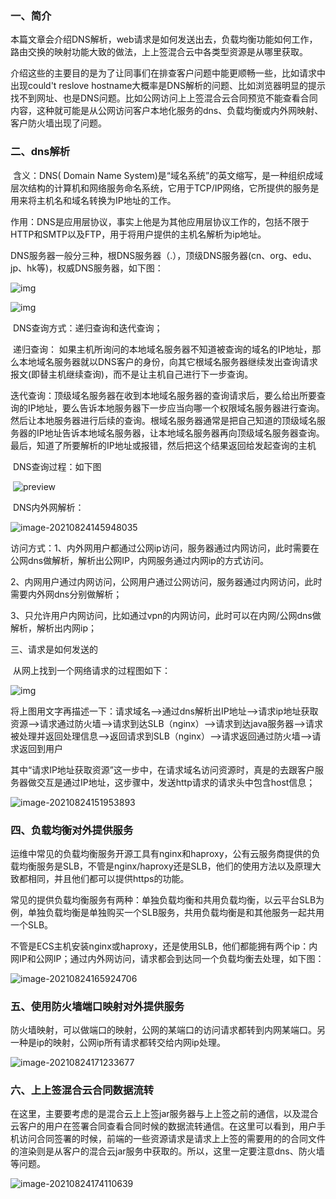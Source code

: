 ### 一、简介

本篇文章会介绍DNS解析，web请求是如何发送出去，负载均衡功能如何工作，路由交换的映射功能大致的做法，上上签混合云中各类型资源是从哪里获取。

介绍这些的主要目的是为了让同事们在排查客户问题中能更顺畅一些，比如请求中出现could't reslove hostname大概率是DNS解析的问题、比如浏览器明显的提示找不到网址、也是DNS问题。比如公网访问上上签混合云合同预览不能查看合同内容，这种就可能是从公网访问客户本地化服务的dns、负载均衡或内外网映射、客户防火墙出现了问题。



### 二、dns解析

​		含义：DNS( Domain Name System)是“域名系统”的英文缩写，是一种组织成域层次结构的计算机和网络服务命名系统，它用于TCP/IP网络，它所提供的服务是用来将主机名和域名转换为IP地址的工作。

​		作用：DNS是应用层协议，事实上他是为其他应用层协议工作的，包括不限于HTTP和SMTP以及FTP，用于将用户提供的主机名解析为ip地址。

​		DNS服务器一般分三种，根DNS服务器（.），顶级DNS服务器(cn、org、edu、jp、hk等)，权威DNS服务器，如下图：

![img](网络是如何连接.assets/79b9fd2666e989ab24024966632ae63f_1440w.jpg)

![img](网络是如何连接.assets/858807-20170820123443521-1502085421.png)

​		DNS查询方式：递归查询和迭代查询；

​		递归查询： 如果主机所询问的本地域名服务器不知道被查询的域名的IP地址，那么本地域名服务器就以DNS客户的身份，向其它根域名服务器继续发出查询请求报文(即替主机继续查询)，而不是让主机自己进行下一步查询。

​		迭代查询：顶级域名服务器在收到本地域名服务器的查询请求后，要么给出所要查询的IP地址，要么告诉本地服务器下一步应当向哪一个权限域名服务器进行查询。然后让本地服务器进行后续的查询。根域名服务器通常是把自己知道的顶级域名服务器的IP地址告诉本地域名服务器，让本地域名服务器再向顶级域名服务器查询。  最后，知道了所要解析的IP地址或报错，然后把这个结果返回给发起查询的主机

​		DNS查询过程：如下图

​	![preview](网络是如何连接.assets/7fcd81756bdc8b52ade0531402c43e43_r.jpg)

​	DNS内外网解析：

![image-20210824145948035](网络是如何连接.assets/image-20210824145948035.png)

​		访问方式：1、内外网用户都通过公网ip访问，服务器通过内网访问，此时需要在公网dns做解析，解析出公网IP，内网服务通过内网ip的方式访问。

​							2、内网用户通过内网访问，公网用户通过公网访问，服务器通过内网访问，此时需要内外网dns分别做解析；

​							3、只允许用户内网访问，比如通过vpn的内网访问，此时可以在内网/公网dns做解析，解析出内网ip；



三、请求是如何发送的

​		从网上找到一个网络请求的过程图如下：

![img](网络是如何连接.assets/webp)

​		将上图用文字再描述一下：请求域名-->通过dns解析出IP地址-->请求ip地址获取资源-->请求通过防火墙-->请求到达SLB（nginx）-->请求到达java服务器-->请求被处理并返回处理信息-->返回请求到SLB（nginx）-->请求返回通过防火墙-->请求返回到用户

​		其中“请求IP地址获取资源”这一步中，在请求域名访问资源时，真是的去跟客户服务器做交互是通过IP地址，这步骤中，发送http请求的请求头中包含host信息；

![image-20210824151953893](网络是如何连接.assets/image-20210824151953893.png)



### 四、负载均衡对外提供服务

​		运维中常见的负载均衡服务开源工具有nginx和haproxy，公有云服务商提供的负载均衡服务是SLB，不管是nginx/haproxy还是SLB，他们的使用方法以及原理大致都相同，并且他们都可以提供https的功能。

​		常见的提供负载均衡服务有两种：单独负载均衡和共用负载均衡，以云平台SLB为例，单独负载均衡是单独购买一个SLB服务，共用负载均衡是和其他服务一起共用一个SLB。

​		不管是ECS主机安装nginx或haproxy，还是使用SLB，他们都能拥有两个ip：内网IP和公网IP；通过内外网访问，请求都会到达同一个负载均衡去处理，如下图：

![image-20210824165924706](网络是如何连接.assets/image-20210824165924706.png)

### 五、使用防火墙端口映射对外提供服务

​		防火墙映射，可以做端口的映射，公网的某端口的访问请求都转到内网某端口。另一种是ip的映射，公网ip所有请求都转交给内网ip处理。

![image-20210824171233677](网络是如何连接.assets/image-20210824171233677.png)

### 六、上上签混合云合同数据流转

​		在这里，主要要考虑的是混合云上上签jar服务器与上上签之前的通信，以及混合云客户的用户在签署合同查看合同时候的数据流转通信。在这里可以看到，用户手机访问合同签署的时候，前端的一些资源请求是请求上上签的需要用的的合同文件的渲染则是从客户的混合云jar服务中获取的。所以，这里一定要注意dns、防火墙等问题。

![image-20210824174110639](网络是如何连接.assets/image-20210824174110639.png)

